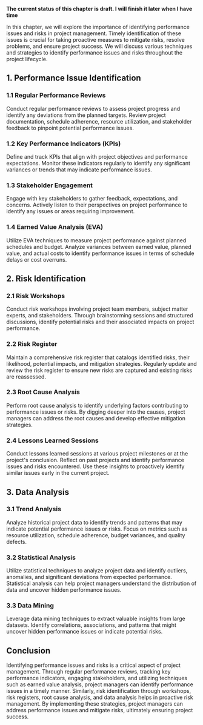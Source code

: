 **The current status of this chapter is draft. I will finish it later when I have time**

In this chapter, we will explore the importance of identifying performance issues and risks in project management. Timely identification of these issues is crucial for taking proactive measures to mitigate risks, resolve problems, and ensure project success. We will discuss various techniques and strategies to identify performance issues and risks throughout the project lifecycle.

**1. Performance Issue Identification**
---------------------------------------

### **1.1 Regular Performance Reviews**

Conduct regular performance reviews to assess project progress and identify any deviations from the planned targets. Review project documentation, schedule adherence, resource utilization, and stakeholder feedback to pinpoint potential performance issues.

### **1.2 Key Performance Indicators (KPIs)**

Define and track KPIs that align with project objectives and performance expectations. Monitor these indicators regularly to identify any significant variances or trends that may indicate performance issues.

### **1.3 Stakeholder Engagement**

Engage with key stakeholders to gather feedback, expectations, and concerns. Actively listen to their perspectives on project performance to identify any issues or areas requiring improvement.

### **1.4 Earned Value Analysis (EVA)**

Utilize EVA techniques to measure project performance against planned schedules and budget. Analyze variances between earned value, planned value, and actual costs to identify performance issues in terms of schedule delays or cost overruns.

**2. Risk Identification**
--------------------------

### **2.1 Risk Workshops**

Conduct risk workshops involving project team members, subject matter experts, and stakeholders. Through brainstorming sessions and structured discussions, identify potential risks and their associated impacts on project performance.

### **2.2 Risk Register**

Maintain a comprehensive risk register that catalogs identified risks, their likelihood, potential impacts, and mitigation strategies. Regularly update and review the risk register to ensure new risks are captured and existing risks are reassessed.

### **2.3 Root Cause Analysis**

Perform root cause analysis to identify underlying factors contributing to performance issues or risks. By digging deeper into the causes, project managers can address the root causes and develop effective mitigation strategies.

### **2.4 Lessons Learned Sessions**

Conduct lessons learned sessions at various project milestones or at the project's conclusion. Reflect on past projects and identify performance issues and risks encountered. Use these insights to proactively identify similar issues early in the current project.

**3. Data Analysis**
--------------------

### **3.1 Trend Analysis**

Analyze historical project data to identify trends and patterns that may indicate potential performance issues or risks. Focus on metrics such as resource utilization, schedule adherence, budget variances, and quality defects.

### **3.2 Statistical Analysis**

Utilize statistical techniques to analyze project data and identify outliers, anomalies, and significant deviations from expected performance. Statistical analysis can help project managers understand the distribution of data and uncover hidden performance issues.

### **3.3 Data Mining**

Leverage data mining techniques to extract valuable insights from large datasets. Identify correlations, associations, and patterns that might uncover hidden performance issues or indicate potential risks.

**Conclusion**
--------------

Identifying performance issues and risks is a critical aspect of project management. Through regular performance reviews, tracking key performance indicators, engaging stakeholders, and utilizing techniques such as earned value analysis, project managers can identify performance issues in a timely manner. Similarly, risk identification through workshops, risk registers, root cause analysis, and data analysis helps in proactive risk management. By implementing these strategies, project managers can address performance issues and mitigate risks, ultimately ensuring project success.
